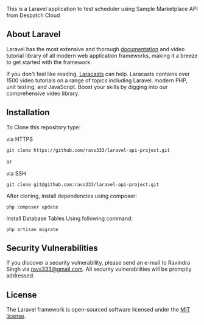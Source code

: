 
This is a Laravel application to test scheduler using Sample Marketplace API from Despatch Cloud

## About Laravel

Laravel has the most extensive and thorough [documentation](https://laravel.com/docs) and video tutorial library of all modern web application frameworks, making it a breeze to get started with the framework.

If you don't feel like reading, [Laracasts](https://laracasts.com) can help. Laracasts contains over 1500 video tutorials on a range of topics including Laravel, modern PHP, unit testing, and JavaScript. Boost your skills by digging into our comprehensive video library.

## Installation

To Clone this repository type:

via HTTPS
```
git clone https://github.com/ravs333/laravel-api-project.git
```
or

via SSH
```
git clone git@github.com:ravs333/laravel-api-project.git
```

After cloning, install dependencies using composer:
```
php composer update 
```

Install Database Tables Using following command:
```
php artisan migrate 
```


## Security Vulnerabilities

If you discover a security vulnerability, please send an e-mail to Ravindra Singh via [ravs333@gmail.com](mailto:ravs333@gmail.com). All security vulnerabilities will be promptly addressed.

## License

The Laravel framework is open-sourced software licensed under the [MIT license](https://opensource.org/licenses/MIT).

